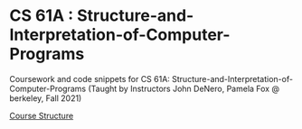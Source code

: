 # CS 61A : Structure-and-Interpretation-of-Computer-Programs
Coursework and code snippets for CS 61A: Structure-and-Interpretation-of-Computer-Programs (Taught by Instructors John DeNero, Pamela Fox @ berkeley, Fall 2021)

[Course Structure](https://inst.eecs.berkeley.edu/~cs61a/fa21/)
